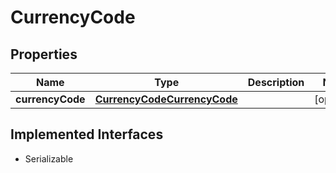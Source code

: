 

# CurrencyCode


## Properties

Name | Type | Description | Notes
------------ | ------------- | ------------- | -------------
**currencyCode** | [**CurrencyCodeCurrencyCode**](CurrencyCodeCurrencyCode.md) |  |  [optional]


## Implemented Interfaces

* Serializable


